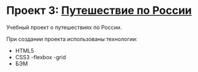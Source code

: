 # Проект 3: [Путешествие по России](https://eugenelanets.github.io/russian-travel/)

Учебный проект о путешествиях по России.

При создании проекта использованы технологии:

* HTML5
* CSS3 -flexbox -grid
* БЭМ


